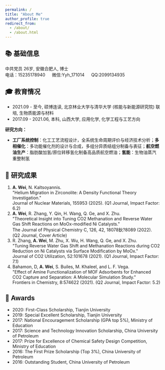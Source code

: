 ```yaml
---
permalink: /
title: "About Me"
author_profile: true
redirect_from: 
  - /about/
  - /about.html
---
```


📚 基础信息
------
中共党员 26岁, 安徽合肥人, 博士<br>
电话：15235178940 &emsp; 微信:Yyh_171014 &emsp; QQ:2099134935

🎓 教育情况
------
- 2021.09 - 至今, 硕博连读, 北京林业大学与清华大学 (核能与新能源研究院) 联培, 生物质能源与材料
- 2017.09 - 2021.06, 本科, 山西大学, 应用化学, 化学工程与工艺方向

**研究方向：**  
- **工厂系统控制**：化工工艺流程设计，全系统生命周期评价与经济技术分析；**多相催化**：多功能催化剂的设计与合成，多组分异质结组分制备与表征；**航空燃油生产**：脂肪酸加氢/原位转移氢化制备高品质航空燃油；**氢能**：生物油蒸汽重整制氢

📜 研究成果
------
1.  **A. Wei**, N. Kaltsoyannis. <br>"Helium Migration in Zirconolite: A Density Functional Theory Investigation." <br>Journal of Nuclear Materials, 155953 (2025). (Q1 Journal, Impact Factor: 6.2)
2.  **A. Wei**, R. Zhang, Y. Qin, H. Wang, Q. Ge, and X. Zhu. <br>"Theoretical Insight into Tuning CO2 Methanation and Reverse Water Gas Shift Reactions on MoOx-modified Ni Catalysts." <br>The Journal of Physical Chemistry C, 126, 42, 18078鈥?8089 (2022). (Q2 Journal, Cover Article)
3.  R. Zhang, **A. Wei**, M. Zhu, X. Wu, H. Wang, Q. Ge, and X. Zhu. <br>"Tuning Reverse Water Gas Shift and Methanation Reactions during CO2 Reduction on Ni Catalysts via Surface Modification by MoOx." <br>Journal of CO2 Utilization, 52:101678 (2021). (Q1 Journal, Impact Factor: 7.1)
4.  Bahamon, D, **A. Wei**, S. Builes, M. Khaleel, and L. F. Vega.  <br>"Effect of Amine Functionalization of MOF Adsorbents for Enhanced CO2 Capture and Separation: A Molecular Simulation Study." <br>Frontiers in Chemistry, 8:574622 (2021). (Q2 Journal, Impact Factor: 5.2)

🥇 Awards
------
- 2020: First-Class Scholarship, Tianjin University
- 2019: Special Excellent Scholarship, Tianjin University
- 2017: National Encouragement Scholarship (GPA top 5%), Ministry of Education
- 2017: Science and Technology Innovation Scholarship, China University of Petroleum
- 2017: Prize for Excellence of Chemical Safety Design Competition, Ministry of Education
- 2016: The First Prize Scholarship (Top 3%), China University of Petroleum
- 2016: Outstanding Student, China University of Petroleum

